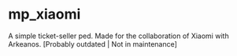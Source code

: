 # mp_xiaomi

A simple ticket-seller ped. Made for the collaboration of Xiaomi with Arkeanos.
[Probably outdated | Not in maintenance]

